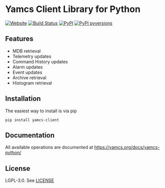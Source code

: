 # Yamcs Client Library for Python
[![Website](https://img.shields.io/website/http/shields.io.svg?label=docs)](https://www.yamcs.org/yamcs-python/yamcs-client)
[![Build Status](https://travis-ci.org/yamcs/yamcs-python.svg?branch=master)](https://travis-ci.org/yamcs/yamcs-python)
[![PyPI](https://img.shields.io/pypi/v/yamcs-client.svg)](https://pypi.python.org/pypi/yamcs-client)
[![PyPI pyversions](https://img.shields.io/pypi/pyversions/yamcs-client.svg)](https://pypi.python.org/pypi/yamcs-client/)


## Features

* MDB retrieval
* Telemetry updates
* Command History updates
* Alarm updates
* Event updates
* Archive retrieval
* Histogram retrieval


## Installation

The easiest way to install is via pip

    pip install yamcs-client


## Documentation

All available operations are documented at https://yamcs.org/docs/yamcs-python/


## License

LGPL-3.0. See [LICENSE](https://github.com/yamcs/yamcs-python/blob/master/LICENSE)
